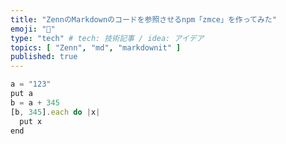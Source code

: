```yaml
---
title: "ZennのMarkdownのコードを参照させるnpm「zmce」を作ってみた"
emoji: "🐣"
type: "tech" # tech: 技術記事 / idea: アイデア
topics: [ "Zenn", "md", "markdownit" ]
published: true
---
```


``` ruby:zmce.ts:zmce/src/zmce.ts
a = "123"
put a
b = a + 345
[b, 345].each do |x|
  put x
end
```
